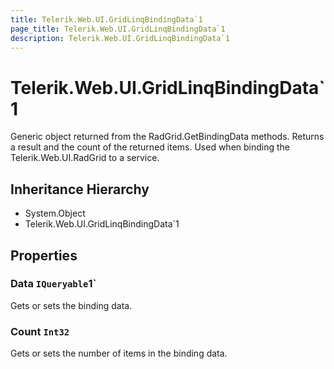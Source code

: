 ```yaml
---
title: Telerik.Web.UI.GridLinqBindingData`1
page_title: Telerik.Web.UI.GridLinqBindingData`1
description: Telerik.Web.UI.GridLinqBindingData`1
---
```


# Telerik.Web.UI.GridLinqBindingData`1

Generic object returned from the RadGrid.GetBindingData methods. Returns
            a result and the count of the returned items. Used when binding the Telerik.Web.UI.RadGrid to a service.

## Inheritance Hierarchy

* System.Object
* Telerik.Web.UI.GridLinqBindingData`1

## Properties

###  Data `IQueryable`1`

Gets or sets the binding data.

###  Count `Int32`

Gets or sets the number of items in the binding data.

